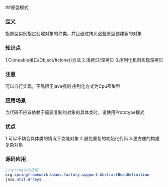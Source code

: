 ##原型模式
### 定义
指原型实例指定创建对象的种类，并且通过拷贝这些原型创建新的对象
### 知识点
1.Cloneable接口/Object/#clone()方法
2.浅拷贝/深拷贝
3.序列化机制实现深拷贝

### 注意
可以自行实现，不局限于java机制
序列化方式为Cpu密集型
### 应用场景
当代码不应该依赖于需要复制的对象的具体类时，请使用Prototype模式
### 优点
1.可以不耦合具体类的情况下克隆对象
2.避免重复的初始化代码
3.更方便的构建复杂对象

### 源码应用
```java
//spring中的应用
org.springframework.beans.factory.support.AbstractBeanDefinition
java.util.Arrays
```